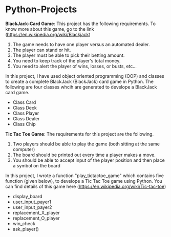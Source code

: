 # Python-Projects
**BlackJack-Card Game**: This project has the following requirements. To know more about this game, go to the link (https://en.wikipedia.org/wiki/Blackjack)

1. The game needs to have one player versus an automated dealer.
2. The player can stand or hit.
3. The player must be able to pick their betting amount.
4. You need to keep track of the player's total money.
5. You need to alert the player of wins, losses, or busts, etc...

In this project, I have used object oriented programming (OOP) and classes to create a complete BlackJack (BlackJack) card game in Python. The following are four classes whcih are generated to develope a BlackJack card game. 
- Class Card
- Class Deck
- Class Player
- Class Dealer
- Class Chip

**Tic Tac Toe Game**: The requirements for this project are the following.

1. Two players should be able to play the game (both sitting at the same computer)
2. The board should be printed out every time a player makes a move.
3. You should be able to accept input of the player position and then place a symbol on the board

In this project, I wrote a function "play_tictactoe_game" which contains five function (given below), to develope a Tic Tac Toe game using Python. You can find details of this game here (https://en.wikipedia.org/wiki/Tic-tac-toe)

- display_board
- user_input_payer1
- user_input_payer2
- replacement_X_player
- replacement_O_player
- win_check
- ask_player()

